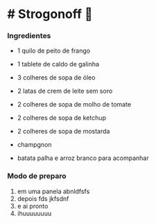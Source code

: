 # # Strogonoff :chicken:

### Ingredientes

- 1 quilo de peito de frango

- 1 tablete de caldo de galinha
- 3 colheres de sopa de óleo
- 2 latas de crem de leite sem soro
- 2 colheres de sopa de molho de tomate
- 2 colheres de sopa de ketchup
- 2 colheres de sopa de mostarda
- champgnon
- batata palha e arroz branco para acompanhar

### Modo de preparo

1. em uma panela abnldfsfs
2. depois fds jkfsdnf
3. e ai pronto
4. ihuuuuuuuu
